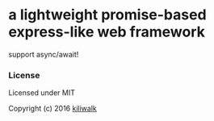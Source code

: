 a lightweight promise-based express-like web framework
=================================

support async/await!

### License

Licensed under MIT

Copyright (c) 2016 [kiliwalk](https://github.com/kiliwalk)
